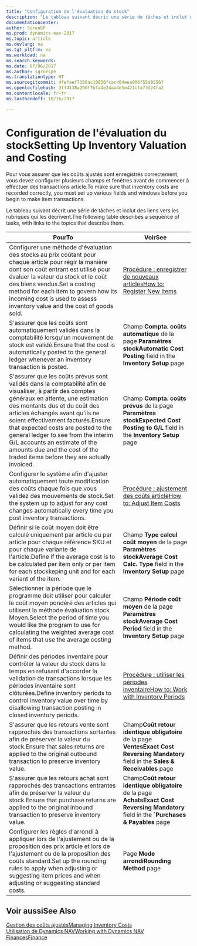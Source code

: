 ```yaml
---
title: "Configuration de l'évaluation du stock"
description: "Le tableau suivant décrit une série de tâches et inclut des liens vers les rubriques qui les décrivent."
documentationcenter: 
author: SorenGP
ms.prod: dynamics-nav-2017
ms.topic: article
ms.devlang: na
ms.tgt_pltfrm: na
ms.workload: na
ms.search.keywords: 
ms.date: 07/06/2017
ms.author: sgroespe
ms.translationtype: HT
ms.sourcegitcommit: 4fefaef7380ac10836fcac404eea006f55d8556f
ms.openlocfilehash: 3ff4138a200f7bfa4e24aa4e5e421cfa73d24fa2
ms.contentlocale: fr-fr
ms.lasthandoff: 10/16/2017

---
```

# <a name="setting-up-inventory-valuation-and-costing"></a><span data-ttu-id="2ae57-103">Configuration de l'évaluation du stock</span><span class="sxs-lookup"><span data-stu-id="2ae57-103">Setting Up Inventory Valuation and Costing</span></span>
<span data-ttu-id="2ae57-104">Pour vous assurer que les coûts ajustés sont enregistrés correctement, vous devez configurer plusieurs champs et fenêtres avant de commencer à effectuer des transactions article.</span><span class="sxs-lookup"><span data-stu-id="2ae57-104">To make sure that inventory costs are recorded correctly, you must set up various fields and windows before you begin to make item transactions.</span></span>

<span data-ttu-id="2ae57-105">Le tableau suivant décrit une série de tâches et inclut des liens vers les rubriques qui les décrivent.</span><span class="sxs-lookup"><span data-stu-id="2ae57-105">The following table describes a sequence of tasks, with links to the topics that describe them.</span></span>

|<span data-ttu-id="2ae57-106">**Pour**</span><span class="sxs-lookup"><span data-stu-id="2ae57-106">**To**</span></span>|<span data-ttu-id="2ae57-107">**Voir**</span><span class="sxs-lookup"><span data-stu-id="2ae57-107">**See**</span></span>|  
|------------|-------------|  
|<span data-ttu-id="2ae57-108">Configurer une méthode d'évaluation des stocks au prix coûtant pour chaque article pour régir la manière dont son coût entrant est utilisé pour évaluer la valeur du stock et le coût des biens vendus.</span><span class="sxs-lookup"><span data-stu-id="2ae57-108">Set a costing method for each item to govern how its incoming cost is used to assess inventory value and the cost of goods sold.</span></span>|[<span data-ttu-id="2ae57-109">Procédure : enregistrer de nouveaux articles</span><span class="sxs-lookup"><span data-stu-id="2ae57-109">How to: Register New Items</span></span>](inventory-how-register-new-items.md)|  
|<span data-ttu-id="2ae57-110">S'assurer que les coûts sont automatiquement validés dans la comptabilité lorsqu'un mouvement de stock est validé.</span><span class="sxs-lookup"><span data-stu-id="2ae57-110">Ensure that the cost is automatically posted to the general ledger whenever an inventory transaction is posted.</span></span>|<span data-ttu-id="2ae57-111">Champ **Compta. coûts automatique** de la page **Paramètres stock**</span><span class="sxs-lookup"><span data-stu-id="2ae57-111">**Automatic Cost Posting** field in the **Inventory Setup** page</span></span>|  
|<span data-ttu-id="2ae57-112">S'assurer que les coûts prévus sont validés dans la comptabilité afin de visualiser, à partir des comptes généraux en attente, une estimation des montants dus et du coût des articles échangés avant qu'ils ne soient effectivement facturés.</span><span class="sxs-lookup"><span data-stu-id="2ae57-112">Ensure that expected costs are posted to the general ledger to see from the interim G/L accounts an estimate of the amounts due and the cost of the traded items before they are actually invoiced.</span></span>|<span data-ttu-id="2ae57-113">Champ **Compta. coûts prévus** de la page **Paramètres stock**</span><span class="sxs-lookup"><span data-stu-id="2ae57-113">**Expected Cost Posting to G/L** field in the **Inventory Setup** page</span></span>|  
|<span data-ttu-id="2ae57-114">Configurer le système afin d'ajuster automatiquement toute modification des coûts chaque fois que vous validez des mouvements de stock.</span><span class="sxs-lookup"><span data-stu-id="2ae57-114">Set the system up to adjust for any cost changes automatically every time you post inventory transactions.</span></span>|[<span data-ttu-id="2ae57-115">Procédure : ajustement des coûts article</span><span class="sxs-lookup"><span data-stu-id="2ae57-115">How to: Adjust Item Costs</span></span>](inventory-how-adjust-item-costs.md)|  
|<span data-ttu-id="2ae57-116">Définir si le coût moyen doit être calculé uniquement par article ou par article pour chaque référence SKU et pour chaque variante de l'article.</span><span class="sxs-lookup"><span data-stu-id="2ae57-116">Define if the average cost is to be calculated per item only or per item for each stockkeping unit and for each variant of the item.</span></span>|<span data-ttu-id="2ae57-117">Champ **Type calcul coût moyen** de la page **Paramètres stock**</span><span class="sxs-lookup"><span data-stu-id="2ae57-117">**Average Cost Calc. Type** field in the **Inventory Setup** page</span></span>|  
|<span data-ttu-id="2ae57-118">Sélectionner la période que le programme doit utiliser pour calculer le coût moyen pondéré des articles qui utilisent la méthode évaluation stock Moyen.</span><span class="sxs-lookup"><span data-stu-id="2ae57-118">Select the period of time you would like the program to use for calculating the weighted average cost of items that use the average costing method.</span></span>|<span data-ttu-id="2ae57-119">Champ **Période coût moyen** de la page **Paramètres stock**</span><span class="sxs-lookup"><span data-stu-id="2ae57-119">**Average Cost Period** field in the **Inventory Setup** page</span></span>|  
|<span data-ttu-id="2ae57-120">Définir des périodes inventaire pour contrôler la valeur du stock dans le temps en refusant d'accorder la validation de transactions lorsque les périodes inventaire sont clôturées.</span><span class="sxs-lookup"><span data-stu-id="2ae57-120">Define inventory periods to control inventory value over time by disallowing transaction posting in closed inventory periods.</span></span>|[<span data-ttu-id="2ae57-121">Procédure : utiliser les périodes inventaire</span><span class="sxs-lookup"><span data-stu-id="2ae57-121">How to: Work with Inventory Periods</span></span>](finance-how-to-work-with-inventory-periods.md)|  
|<span data-ttu-id="2ae57-122">S'assurer que les retours vente sont rapprochés des transactions sortantes afin de préserver la valeur du stock.</span><span class="sxs-lookup"><span data-stu-id="2ae57-122">Ensure that sales returns are applied to the original outbound transaction to preserve inventory value.</span></span>|<span data-ttu-id="2ae57-123">Champ**Coût retour identique obligatoire** de la page **Ventes**</span><span class="sxs-lookup"><span data-stu-id="2ae57-123">**Exact Cost Reversing Mandatory** field in the **Sales & Receivables** page</span></span>|  
|<span data-ttu-id="2ae57-124">S'assurer que les retours achat sont rapprochés des transactions entrantes afin de préserver la valeur du stock.</span><span class="sxs-lookup"><span data-stu-id="2ae57-124">Ensure that purchase returns are applied to the original inbound transaction to preserve inventory value.</span></span>|<span data-ttu-id="2ae57-125">Champ**Coût retour identique obligatoire** de la page **Achats**</span><span class="sxs-lookup"><span data-stu-id="2ae57-125">**Exact Cost Reversing Mandatory** field in the **´Purchases & Payables** page</span></span>|
|<span data-ttu-id="2ae57-126">Configurer les règles d'arrondi à appliquer lors de l'ajustement ou de la proposition des prix article et lors de l'ajustement ou de la proposition des coûts standard.</span><span class="sxs-lookup"><span data-stu-id="2ae57-126">Set up the rounding rules to apply when adjusting or suggesting item prices and when adjusting or suggesting standard costs.</span></span>|<span data-ttu-id="2ae57-127">Page **Mode arrondi**</span><span class="sxs-lookup"><span data-stu-id="2ae57-127">**Rounding Method** page</span></span>|  

## <a name="see-also"></a><span data-ttu-id="2ae57-128">Voir aussi</span><span class="sxs-lookup"><span data-stu-id="2ae57-128">See Also</span></span>  
[<span data-ttu-id="2ae57-129">Gestion des coûts ajustés</span><span class="sxs-lookup"><span data-stu-id="2ae57-129">Managing Inventory Costs</span></span>](finance-manage-inventory-costs.md)  
[<span data-ttu-id="2ae57-130">Utilisation de Dynamics NAV</span><span class="sxs-lookup"><span data-stu-id="2ae57-130">Working with Dynamics NAV</span></span>](ui-work-product.md)  
[<span data-ttu-id="2ae57-131">Finances</span><span class="sxs-lookup"><span data-stu-id="2ae57-131">Finance</span></span>](finance.md)  


